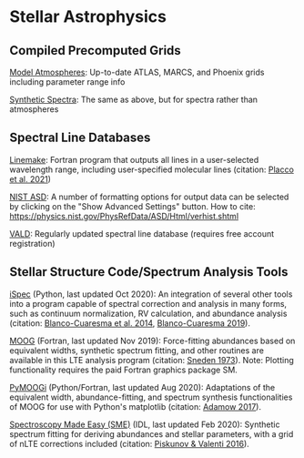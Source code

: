 # Stellar Astrophysics

## Compiled Precomputed Grids
[Model Atmospheres](stellar/atmospheres.md): Up-to-date ATLAS, MARCS, and Phoenix grids including parameter range info

[Synthetic Spectra](stellar/spectra.md): The same as above, but for spectra rather than atmospheres

## Spectral Line Databases
[Linemake](https://github.com/vmplacco/linemake): Fortran program that outputs all lines in a user-selected wavelength range, including user-specified molecular lines (citation: [Placco et al. 2021](https://ui.adsabs.harvard.edu/abs/2021RNAAS...5...92P/abstract))

[NIST ASD](https://physics.nist.gov/PhysRefData/ASD/lines_form.html): A number of formatting options for output data can be selected by clicking on the "Show Advanced Settings" button. How to cite: https://physics.nist.gov/PhysRefData/ASD/Html/verhist.shtml

[VALD](http://vald.astro.uu.se/): Regularly updated spectral line database (requires free account registration)

## Stellar Structure Code/Spectrum Analysis Tools
[iSpec](https://www.blancocuaresma.com/s/iSpec) (Python, last updated Oct 2020): An integration of several other tools into a program capable of spectral correction and analysis in many forms, such as continuum normalization, RV calculation, and abundance analysis (citation: [Blanco-Cuaresma et al. 2014](https://ui.adsabs.harvard.edu/abs/2014A%26A...569A.111B/abstract), [Blanco-Cuaresma 2019](https://ui.adsabs.harvard.edu/abs/2019MNRAS.486.2075B/abstract)).

[MOOG](http://www.as.utexas.edu/~chris/moog.html) (Fortran, last updated Nov 2019): Force-fitting abundances based on equivalent widths, synthetic spectrum fitting, and other routines are available in this LTE analysis program (citation: [Sneden 1973](https://ui.adsabs.harvard.edu/abs/1973ApJ...184..839S/abstract)). Note: Plotting functionality requires the paid Fortran graphics package SM. 

[PyMOOGi](https://github.com/madamow/pymoogi) (Python/Fortran, last updated Aug 2020): Adaptations of the equivalent width, abundance-fitting, and spectrum synthesis functionalities of MOOG for use with Python's matplotlib (citation: [Adamow 2017](https://ui.adsabs.harvard.edu/abs/2017AAS...23021607A/abstract)).

[Spectroscopy Made Easy (SME)](https://www.stsci.edu/~valenti/sme.html) (IDL, last updated Feb 2020): Synthetic spectrum fitting for deriving abundances and stellar parameters, with a grid of nLTE corrections included (citation: [Piskunov & Valenti 2016](https://ui.adsabs.harvard.edu/abs/2017A%26A...597A..16P/abstract)).

